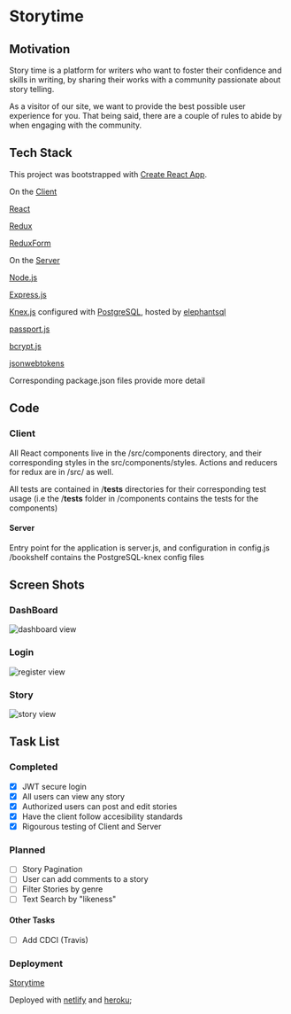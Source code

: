 # Storytime

## Motivation

Story time is a platform for writers who want to foster their confidence and skills in writing, by sharing their works with a community passionate about story telling.

As a visitor of our site, we want to provide the best possible user experience for you. That being said, there are a couple of rules to abide by when engaging with the community.

## Tech Stack

This project was bootstrapped with [Create React App](https://github.com/facebookincubator/create-react-app).

On the [Client](https://github.com/patersog/story-time-app-client)

[React](https://reactjs.org/)

[Redux](https://redux.js.org/)

[ReduxForm](https://redux-form.com/7.3.0/)

On the [Server](https://github.com/patersog/story-time-app-server)

[Node.js](https://nodejs.org/)

[Express.js](https://expressjs.com/)

[Knex.js](https://knexjs.org/) configured with [PostgreSQL](https://www.postgresql.org/), hosted by [elephantsql](https://www.elephantsql.com/)

[passport.js](http://www.passportjs.org/)

[bcrypt.js](https://github.com/dcodeIO/bcrypt.js)

[jsonwebtokens](https://github.com/auth0/node-jsonwebtoken)

Corresponding package.json files provide more detail

## Code

### Client

All React components live in the /src/components directory, and their corresponding styles in the src/components/styles. Actions and reducers for redux
are in /src/ as well.

All tests are contained in /__tests__ directories for their corresponding test usage (i.e the /__tests__ folder in /components
contains the tests for the components)

#### Server

Entry point for the application is server.js, and configuration in config.js
/bookshelf contains the PostgreSQL-knex config files

## Screen Shots

### DashBoard

![dashboard view](https://www.flickr.com/photos/143447958@N07/42207070020/in/dateposted-public/)

### Login

![register view](https://www.flickr.com/photos/143447958@N07/30147810588/in/dateposted-public/)

### Story

![story view](https://www.flickr.com/photos/143447958@N07/30147810588/in/dateposted-public/)

## Task List

### Completed

- [x] JWT secure login
- [x] All users can view any story
- [x] Authorized users can post and edit stories
- [x] Have the client follow accesibility standards
- [x] Rigourous testing of Client and Server

### Planned

- [ ] Story Pagination
- [ ] User can add comments to a story
- [ ] Filter Stories by genre
- [ ] Text Search by "likeness"

#### Other Tasks

- [ ] Add CDCI (Travis)

### Deployment

[Storytime](https://loving-aryabhata-422d0b.netlify.com/)

Deployed with [netlify](https://www.netlify.com/) and [heroku](https://github.com/heroku);